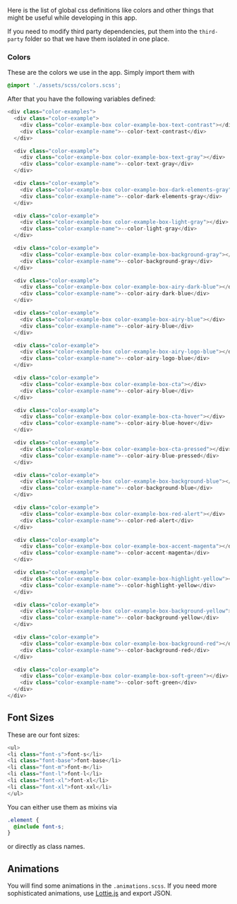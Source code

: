 Here is the list of global css definitions like colors and
other things that might be useful while developing in this app.

If you need to modify third party dependencies, put them into the 
`third-party` folder so that we have them isolated in one place.

### Colors

These are the colors we use in the app. Simply import them with 

```css
@import './assets/scss/colors.scss';
```

After that you have the following variables defined:

```js
<div class="color-examples">
  <div class="color-example">
    <div class="color-example-box color-example-box-text-contrast"></div>
    <div class="color-example-name">--color-text-contrast</div>
  </div>

  <div class="color-example">
    <div class="color-example-box color-example-box-text-gray"></div>
    <div class="color-example-name">--color-text-gray</div>
  </div>

  <div class="color-example">
    <div class="color-example-box color-example-box-dark-elements-gray"></div>
    <div class="color-example-name">--color-dark-elements-gray</div>
  </div>

  <div class="color-example">
    <div class="color-example-box color-example-box-light-gray"></div>
    <div class="color-example-name">--color-light-gray</div>
  </div>

  <div class="color-example">
    <div class="color-example-box color-example-box-background-gray"></div>
    <div class="color-example-name">--color-background-gray</div>
  </div>

  <div class="color-example">
    <div class="color-example-box color-example-box-airy-dark-blue"></div>
    <div class="color-example-name">--color-airy-dark-blue</div>
  </div>

  <div class="color-example">
    <div class="color-example-box color-example-box-airy-blue"></div>
    <div class="color-example-name">--color-airy-blue</div>
  </div>

  <div class="color-example">
    <div class="color-example-box color-example-box-airy-logo-blue"></div>
    <div class="color-example-name">--color-airy-logo-blue</div>
  </div>

  <div class="color-example">
    <div class="color-example-box color-example-box-cta"></div>
    <div class="color-example-name">--color-airy-blue</div>
  </div>

  <div class="color-example">
    <div class="color-example-box color-example-box-cta-hover"></div>
    <div class="color-example-name">--color-airy-blue-hover</div>
  </div>

  <div class="color-example">
    <div class="color-example-box color-example-box-cta-pressed"></div>
    <div class="color-example-name">--color-airy-blue-pressed</div>
  </div>

  <div class="color-example">
    <div class="color-example-box color-example-box-background-blue"></div>
    <div class="color-example-name">--color-background-blue</div>
  </div>

  <div class="color-example">
    <div class="color-example-box color-example-box-red-alert"></div>
    <div class="color-example-name">--color-red-alert</div>
  </div>

  <div class="color-example">
    <div class="color-example-box color-example-box-accent-magenta"></div>
    <div class="color-example-name">--color-accent-magenta</div>
  </div>

  <div class="color-example">
    <div class="color-example-box color-example-box-highlight-yellow"></div>
    <div class="color-example-name">--color-highlight-yellow</div>
  </div>

  <div class="color-example">
    <div class="color-example-box color-example-box-background-yellow"></div>
    <div class="color-example-name">--color-background-yellow</div>
  </div>

  <div class="color-example">
    <div class="color-example-box color-example-box-background-red"></div>
    <div class="color-example-name">--color-background-red</div>
  </div>

  <div class="color-example">
    <div class="color-example-box color-example-box-soft-green"></div>
    <div class="color-example-name">--color-soft-green</div>
  </div>
</div>
```

## Font Sizes

These are our font sizes:

```js
<ul>
<li class="font-s">font-s</li>
<li class="font-base">font-base</li>
<li class="font-m">font-m</li>
<li class="font-l">font-l</li>
<li class="font-xl">font-xl</li>
<li class="font-xl">font-xxl</li>
</ul>
```

You can either use them as mixins via 

```scss
.element {
  @include font-s;
}
``` 

or directly as class names.

## Animations

You will find some animations in the `.animations.scss`. If you need
more sophisticated animations, use [Lottie.js](https://airbnb.design/lottie/) and
export JSON.
